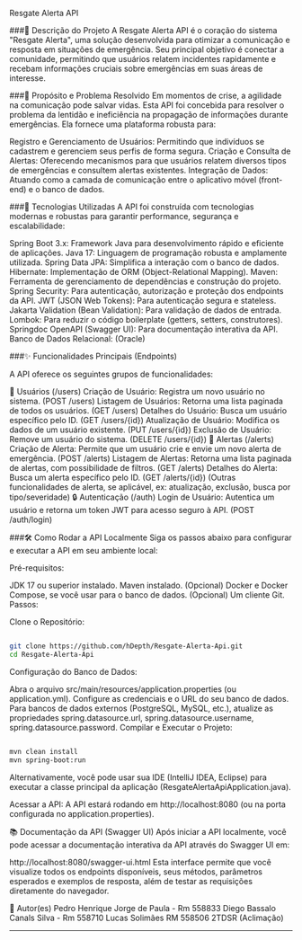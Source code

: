Resgate Alerta API





###📖 Descrição do Projeto
A Resgate Alerta API é o coração do sistema "Resgate Alerta", uma solução desenvolvida para otimizar a comunicação e resposta em situações de emergência. Seu principal objetivo é conectar a comunidade, permitindo que usuários relatem incidentes rapidamente e recebam informações cruciais sobre emergências em suas áreas de interesse.

###🎯 Propósito e Problema Resolvido
Em momentos de crise, a agilidade na comunicação pode salvar vidas. Esta API foi concebida para resolver o problema da lentidão e ineficiência na propagação de informações durante emergências. Ela fornece uma plataforma robusta para:

Registro e Gerenciamento de Usuários: Permitindo que indivíduos se cadastrem e gerenciem seus perfis de forma segura.
Criação e Consulta de Alertas: Oferecendo mecanismos para que usuários relatem diversos tipos de emergências e consultem alertas existentes.
Integração de Dados: Atuando como a camada de comunicação entre o aplicativo móvel (front-end) e o banco de dados.

###🚀 Tecnologias Utilizadas
A API foi construída com tecnologias modernas e robustas para garantir performance, segurança e escalabilidade:

Spring Boot 3.x: Framework Java para desenvolvimento rápido e eficiente de aplicações.
Java 17: Linguagem de programação robusta e amplamente utilizada.
Spring Data JPA: Simplifica a interação com o banco de dados.
Hibernate: Implementação de ORM (Object-Relational Mapping).
Maven: Ferramenta de gerenciamento de dependências e construção do projeto.
Spring Security: Para autenticação, autorização e proteção dos endpoints da API.
JWT (JSON Web Tokens): Para autenticação segura e stateless.
Jakarta Validation (Bean Validation): Para validação de dados de entrada.
Lombok: Para reduzir o código boilerplate (getters, setters, construtores).
Springdoc OpenAPI (Swagger UI): Para documentação interativa da API.
Banco de Dados Relacional: (Oracle)

###✨ Funcionalidades Principais (Endpoints)

A API oferece os seguintes grupos de funcionalidades:

👤 Usuários (/users)
Criação de Usuário: Registra um novo usuário no sistema. (POST /users)
Listagem de Usuários: Retorna uma lista paginada de todos os usuários. (GET /users)
Detalhes do Usuário: Busca um usuário específico pelo ID. (GET /users/{id})
Atualização de Usuário: Modifica os dados de um usuário existente. (PUT /users/{id})
Exclusão de Usuário: Remove um usuário do sistema. (DELETE /users/{id})
🚨 Alertas (/alerts)
Criação de Alerta: Permite que um usuário crie e envie um novo alerta de emergência. (POST /alerts)
Listagem de Alertas: Retorna uma lista paginada de alertas, com possibilidade de filtros. (GET /alerts)
Detalhes do Alerta: Busca um alerta específico pelo ID. (GET /alerts/{id})
(Outras funcionalidades de alerta, se aplicável, ex: atualização, exclusão, busca por tipo/severidade)
🔒 Autenticação (/auth)
Login de Usuário: Autentica um usuário e retorna um token JWT para acesso seguro à API. (POST /auth/login)

###🛠️ Como Rodar a API Localmente
Siga os passos abaixo para configurar e executar a API em seu ambiente local:

Pré-requisitos:

JDK 17 ou superior instalado.
Maven instalado.
(Opcional) Docker e Docker Compose, se você usar para o banco de dados.
(Opcional) Um cliente Git.
Passos:

Clone o Repositório:

```Bash

git clone https://github.com/hDepth/Resgate-Alerta-Api.git
cd Resgate-Alerta-Api
```
Configuração do Banco de Dados:

Abra o arquivo src/main/resources/application.properties (ou application.yml).
Configure as credenciais e o URL do seu banco de dados. Para bancos de dados externos (PostgreSQL, MySQL, etc.), atualize as propriedades spring.datasource.url, spring.datasource.username, spring.datasource.password.
Compilar e Executar o Projeto:

```Bash

mvn clean install
mvn spring-boot:run
```
Alternativamente, você pode usar sua IDE (IntelliJ IDEA, Eclipse) para executar a classe principal da aplicação (ResgateAlertaApiApplication.java).

Acessar a API:
A API estará rodando em http://localhost:8080 (ou na porta configurada no application.properties).

📚 Documentação da API (Swagger UI)
Após iniciar a API localmente, você pode acessar a documentação interativa da API através do Swagger UI em:

http://localhost:8080/swagger-ui.html
Esta interface permite que você visualize todos os endpoints disponíveis, seus métodos, parâmetros esperados e exemplos de resposta, além de testar as requisições diretamente do navegador.


📧 Autor(es)
Pedro Henrique Jorge de Paula - Rm 558833
Diego Bassalo Canals Silva - Rm 558710
Lucas Solimães RM 558506 2TDSR (Aclimação)

-----
